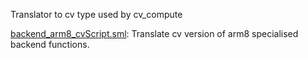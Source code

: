 Translator to cv type used by cv_compute

[backend_arm8_cvScript.sml](backend_arm8_cvScript.sml):
Translate cv version of arm8 specialised backend functions.
